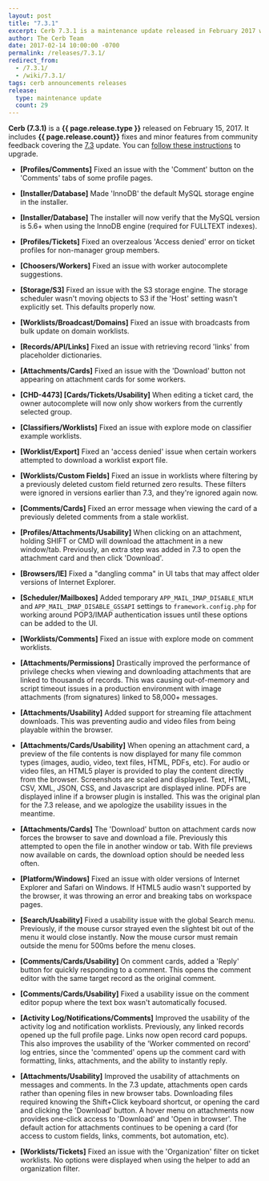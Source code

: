 ```yaml
---
layout: post
title: "7.3.1"
excerpt: Cerb 7.3.1 is a maintenance update released in February 2017 with 29 fixes and minor features from community feedback.
author: The Cerb Team
date: 2017-02-14 10:00:00 -0700
permalink: /releases/7.3.1/
redirect_from:
  - /7.3.1/
  - /wiki/7.3.1/
tags: cerb announcements releases
release:
  type: maintenance update
  count: 29
---
```


**Cerb (7.3.1)** is a **{{ page.release.type }}** released on February 15, 2017. It includes **{{ page.release.count}}** fixes and minor features from community feedback covering the [7.3](/releases/7.3/) update.  You can [follow these instructions](/docs/upgrading/) to upgrade.

* **[Profiles/Comments]** Fixed an issue with the 'Comment' button on the 'Comments' tabs of some profile pages.

* **[Installer/Database]** Made 'InnoDB' the default MySQL storage engine in the installer.

* **[Installer/Database]** The installer will now verify that the MySQL version is 5.6+ when using the InnoDB engine (required for FULLTEXT indexes).

* **[Profiles/Tickets]** Fixed an overzealous 'Access denied' error on ticket profiles for non-manager group members.

* **[Choosers/Workers]** Fixed an issue with worker autocomplete suggestions.

* **[Storage/S3]** Fixed an issue with the S3 storage engine. The storage scheduler wasn't moving objects to S3 if the 'Host' setting wasn't explicitly set. This defaults properly now.

* **[Worklists/Broadcast/Domains]** Fixed an issue with broadcasts from bulk update on domain worklists.

* **[Records/API/Links]** Fixed an issue with retrieving record 'links' from placeholder dictionaries.

* **[Attachments/Cards]** Fixed an issue with the 'Download' button not appearing on attachment cards for some workers.

* **[CHD-4473] [Cards/Tickets/Usability]** When editing a ticket card, the owner autocomplete will now only show workers from the currently selected group.

* **[Classifiers/Worklists]** Fixed an issue with explore mode on classifier example worklists.

* **[Worklist/Export]** Fixed an 'access denied' issue when certain workers attempted to download a worklist export file.

* **[Worklists/Custom Fields]** Fixed an issue in worklists where filtering by a previously deleted custom field returned zero results. These filters were ignored in versions earlier than 7.3, and they're ignored again now.

* **[Comments/Cards]** Fixed an error message when viewing the card of a previously deleted comments from a stale worklist.

* **[Profiles/Attachments/Usability]** When clicking on an attachment, holding SHIFT or CMD will download the attachment in a new window/tab. Previously, an extra step was added in 7.3 to open the attachment card and then click 'Download'.

* **[Browsers/IE]** Fixed a "dangling comma" in UI tabs that may affect older versions of Internet Explorer.

* **[Scheduler/Mailboxes]** Added temporary `APP_MAIL_IMAP_DISABLE_NTLM` and `APP_MAIL_IMAP_DISABLE_GSSAPI` settings to `framework.config.php` for working around POP3/IMAP authentication issues until these options can be added to the UI.

* **[Worklists/Comments]** Fixed an issue with explore mode on comment worklists.

* **[Attachments/Permissions]** Drastically improved the performance of privilege checks when viewing and downloading attachments that are linked to thousands of records. This was causing out-of-memory and script timeout issues in a production environment with image attachments (from signatures) linked to 58,000+ messages.

* **[Attachments/Usability]** Added support for streaming file attachment downloads. This was preventing audio and video files from being playable within the browser.

* **[Attachments/Cards/Usability]** When opening an attachment card, a preview of the file contents is now displayed for many file common types (images, audio, video, text files, HTML, PDFs, etc). For audio or video files, an HTML5 player is provided to play the content directly from the browser. Screenshots are scaled and displayed. Text, HTML, CSV, XML, JSON, CSS, and Javascript are displayed inline.  PDFs are displayed inline if a browser plugin is installed. This was the original plan for the 7.3 release, and we apologize the usability issues in the meantime.

* **[Attachments/Cards]** The 'Download' button on attachment cards now forces the browser to save and download a file. Previously this attempted to open the file in another window or tab.  With file previews now available on cards, the download option should be needed less often.

* **[Platform/Windows]** Fixed an issue with older versions of Internet Explorer and Safari on Windows. If HTML5 audio wasn't supported by the browser, it was throwing an error and breaking tabs on workspace pages.

* **[Search/Usability]** Fixed a usability issue with the global Search menu. Previously, if the mouse cursor strayed even the slightest bit out of the menu it would close instantly. Now the mouse cursor must remain outside the menu for 500ms before the menu closes.

* **[Comments/Cards/Usability]** On comment cards, added a 'Reply' button for quickly responding to a comment. This opens the comment editor with the same target record as the original comment.

* **[Comments/Cards/Usability]** Fixed a usability issue on the comment editor popup where the text box wasn't automatically focused.

* **[Activity Log/Notifications/Comments]** Improved the usability of the activity log and notification worklists.  Previously, any linked records opened up the full profile page. Links now open record card popups. This also improves the usability of the 'Worker commented on record' log entries, since the 'commented' opens up the comment card with formatting, links, attachments, and the ability to instantly reply.

* **[Attachments/Usability]** Improved the usability of attachments on messages and comments. In the 7.3 update, attachments open cards rather than opening files in new browser tabs. Downloading files required knowing the Shift+Click keyboard shortcut, or opening the card and clicking the 'Download' button.  A hover menu on attachments now provides one-click access to 'Download' and 'Open in browser'. The default action for attachments continues to be opening a card (for access to custom fields, links, comments, bot automation, etc).

* **[Worklists/Tickets]** Fixed an issue with the 'Organization' filter on ticket worklists. No options were displayed when using the helper to add an organization filter.

